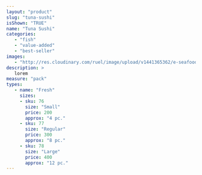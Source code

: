 ```yaml
---
layout: "product"
slug: "tuna-sushi"
isShown: "TRUE"
name: "Tuna Sushi"
categories:
   - "fish"
   - "value-added"
   - "best-seller"
images:
   - "http://res.cloudinary.com/ruel/image/upload/v1441365362/e-seafoods/tuna-sushi.jpg"
description: >
   lorem
measure: "pack"
types: 
   - name: "Fresh"
     sizes: 
     - sku: 76
       size: "Small"
       price: 200
       approx: "4 pc."
     - sku: 77
       size: "Regular"
       price: 300
       approx: "8 pc."
     - sku: 78
       size: "Large"
       price: 400
       approx: "12 pc."
---
```

